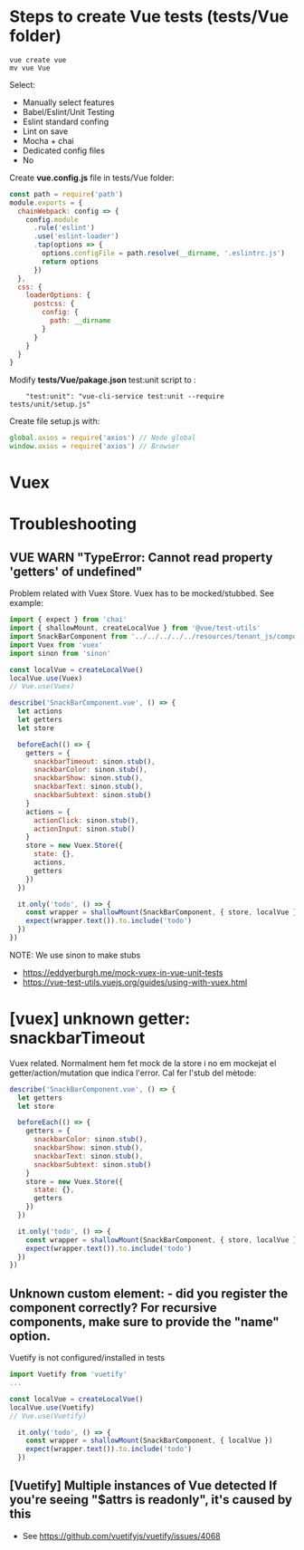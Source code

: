 # Steps to create Vue tests (tests/Vue folder)

```
vue create vue
mv vue Vue
```

Select:
- Manually select features
- Babel/Eslint/Unit Testing
- Eslint standard confing
- Lint on save
- Mocha + chai
- Dedicated config files
- No

Create **vue.config.js** file in tests/Vue folder:

```javascript
const path = require('path')
module.exports = {
  chainWebpack: config => {
    config.module
      .rule('eslint')
      .use('eslint-loader')
      .tap(options => {
        options.configFile = path.resolve(__dirname, '.eslintrc.js')
        return options
      })
  },
  css: {
    loaderOptions: {
      postcss: {
        config: {
          path: __dirname
        }
      }
    }
  }
}
```

Modify **tests/Vue/pakage.json** test:unit script to :

```
    "test:unit": "vue-cli-service test:unit --require tests/unit/setup.js"
```

Create file setup.js with:

```javascript
global.axios = require('axios') // Node global
window.axios = require('axios') // Browser
```

# Vuex


# Troubleshooting

## VUE WARN "TypeError: Cannot read property 'getters' of undefined"

Problem related with Vuex Store. Vuex has to be mocked/stubbed. See example:

```javascript
import { expect } from 'chai'
import { shallowMount, createLocalVue } from '@vue/test-utils'
import SnackBarComponent from '../../../../../resources/tenant_js/components/ui/SnackBarComponent'
import Vuex from 'vuex'
import sinon from 'sinon'

const localVue = createLocalVue()
localVue.use(Vuex)
// Vue.use(Vuex)

describe('SnackBarComponent.vue', () => {
  let actions
  let getters
  let store

  beforeEach(() => {
    getters = {
      snackbarTimeout: sinon.stub(),
      snackbarColor: sinon.stub(),
      snackbarShow: sinon.stub(),
      snackbarText: sinon.stub(),
      snackbarSubtext: sinon.stub()
    }
    actions = {
      actionClick: sinon.stub(),
      actionInput: sinon.stub()
    }
    store = new Vuex.Store({
      state: {},
      actions,
      getters
    })
  })

  it.only('todo', () => {
    const wrapper = shallowMount(SnackBarComponent, { store, localVue })
    expect(wrapper.text()).to.include('todo')
  })
})
```

NOTE: We use sinon to make stubs
- https://eddyerburgh.me/mock-vuex-in-vue-unit-tests
- https://vue-test-utils.vuejs.org/guides/using-with-vuex.html

# [vuex] unknown getter: snackbarTimeout

Vuex related. Normalment hem fet mock de la store i no em mockejat el getter/action/mutation que indica l'error. Cal fer l'stub del mètode:

```javascript
describe('SnackBarComponent.vue', () => {
  let getters
  let store

  beforeEach(() => {
    getters = {
      snackbarColor: sinon.stub(),
      snackbarShow: sinon.stub(),
      snackbarText: sinon.stub(),
      snackbarSubtext: sinon.stub()
    }
    store = new Vuex.Store({
      state: {},
      getters
    })
  })

  it.only('todo', () => {
    const wrapper = shallowMount(SnackBarComponent, { store, localVue })
    expect(wrapper.text()).to.include('todo')
  })
})
```

## Unknown custom element: <v-snackbar> - did you register the component correctly? For recursive components, make sure to provide the "name" option.

Vuetify is not configured/installed in tests

```javascript
import Vuetify from 'vuetify'
...

const localVue = createLocalVue()
localVue.use(Vuetify)
// Vue.use(Vuetify)

  it.only('todo', () => {
    const wrapper = shallowMount(SnackBarComponent, { localVue })
    expect(wrapper.text()).to.include('todo')
  })
```


## [Vuetify] Multiple instances of Vue detected If you're seeing "$attrs is readonly", it's caused by this

- See https://github.com/vuetifyjs/vuetify/issues/4068
   
